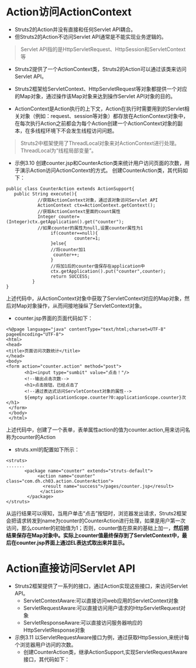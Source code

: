 # Action访问ActionContext

- Struts2的Action并没有直接和任何Servlet API耦合。
- 但Struts2的Action不访问Servlet API通常是不能实现业务逻辑的。
>Servlet API指的是HttpServletRequest、HttpSession和ServletContext等

- Struts2提供了一个ActionContext类，Struts2的Action可以通过该类来访问Servlet API。 

- Struts2框架给ServletContext、HttpServletRequest等对象都提供一个对应的Map对象，通过操作该Map对象来达到操作Servlet API对象的目的。

- ActionContext是Action执行的上下文，Action在执行时需要用到的Servlet相关对象（例如：request、session等对象）都存放在ActionContext对象中，在每次执行Action之前都会为每个Action创建一个ActionContext对象的副本，在多线程环境下不会发生线程访问问题。

> Struts2中框架使用了ThreadLocal对象来对ActionContext进行处理。ThreadLocal为“线程局部变量”。

- 示例3.10  创建counter.jsp和CounterAction类来统计用户访问页面的次数，用于演示Action访问ActionContext的方式。
创建CounterAction类，其代码如下：
```
public class CounterAction extends ActionSupport{
   public String execute(){
            //获取ActionContext对象，通过该对象访问Servlet API
            ActionContext ctx=ActionContext.getContext();
            //获取ActionContext里面的count属性
            Integer counter=(Integer)ctx.getApplication().get("counter");
            //如果counter的属性为null,设置counter属性为1
                 if(counter==null){
                          counter=1;       
                 }else{
                 //将counter加1
                  counter++;
                 }
                 //将加1后的counter值保存在application中
                 ctx.getApplication().put("counter",counter);
                 return SUCCESS;
          }
}
```

上述代码中，从ActionContext对象中获取了ServletContext对应的Map对象，然后对Map对象操作，从而间接地操纵了ServletContext对象。

- counter.jsp界面的页面代码如下：

```
<%@page language="java" contentType="text/html;charset=UTF-8" pageeEncoding="UTF-8">
<html>
<head>
<title>页面访问次数统计</title>
</head>
<body>
<form action="counter.action" method="post">
       <h1><input type="sumbit" value="点击！"/>
       <!--输出点击次数-->
       <h1>点击按钮，已经点击了
       <!--通过表达式访问ServletContext对象的属性-->
       ${empty applicationScope.counter?0:applicationScope.counter}次</h1>
 </form>
 </body>
 </html>
```

上述代码中，创建了一个表单，表单属性action的值为counter.action,用来访问名称为counter的Action

- struts.xml的配置如下所示：
```
<struts>
.......
       <package name="counter" extends="struts-default"> 
            <action name="counter" class="com.dh.ch03.action.CounterAction">
              <result name="success">/pages/counter.jsp</result>
             </action>
        </package>
</struts>
```

从运行结果可以得知，当用户单击“点击”按钮时，浏览器发出请求，Struts2框架会把请求转发到name为counter的CounterAction进行处理，如果是用户第一次访问，那么counter的初始值为1；否则，counter值在原来的基础上加一，__然后把结果保存在Map对象中。实际上counter值最终保存到了ServletContext中，最后在counter.jsp界面上通过EL表达式取出来并显示。__

# Action直接访问Servlet API

- Struts2框架提供了一系列的接口，通过Action实现这些接口，来访问Servlet API。
  - ServletContextAware:可以直接访问web应用的ServletContext对象
  - ServletRequestAware:可以直接访问用户请求的HttpServletRequest对象
  - ServletResponseAware:可以直接访问服务器响应的HttpServletResponse对象
- 示例3.11 以ServletRequestAware接口为例，通过获取HttpSession,来统计每个浏览器用户访问的次数。
  - 创建CounterAction类，继承ActionSupport,实现ServletRequestAware接口，其代码如下：